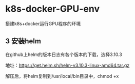 # k8s-docker-GPU-env
搭建k8s+docker运行GPU程序的环境

## 3 安装helm
在github上helm的版本日志有各个版本的下载，选择3.10.3

地址：https://get.helm.sh/helm-v3.10.3-linux-amd64.tar.gz

解压后，将helm复制到/usr/local/bin目录中，chmod +x
